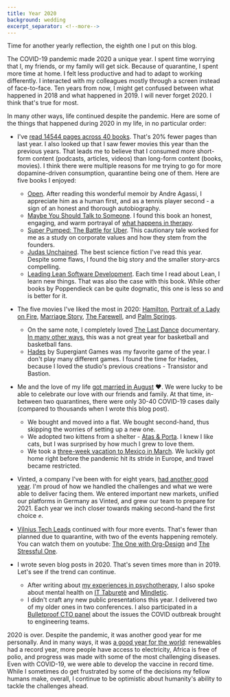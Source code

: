 ```yaml
---
title: Year 2020
background: wedding
excerpt_separator: <!--more-->
---
```


Time for another yearly reflection, the eighth one I put on this blog.

The COVID-19 pandemic made 2020 a unique year. I spent time worrying that I, my friends, or my family will get sick. Because of quarantine, I spent more time at home. I felt less productive and had to adapt to working differently. I interacted with my colleagues mostly through a screen instead of face-to-face. Ten years from now, I might get confused between what happened in 2018 and what happened in 2019. I will never forget 2020. I think that's true for most.

<!--more-->

In many other ways, life continued despite the pandemic. Here are some of the things that happened during 2020 in my life, in no particular order:

* I've [read 14544 pages across 40 books](//goodreads.com/user/year_in_books/2020/36968510). That's 20% fewer pages than last year. I also looked up that I saw fewer movies this year than the previous years. That leads me to believe that I consumed more short-form content (podcasts, articles, videos) than long-form content (books, movies). I think there were multiple reasons for me trying to go for more dopamine-driven consumption, quarantine being one of them. Here are five books I enjoyed:
  * [Open](//goodreads.com/review/show/2834934511). After reading this wonderful memoir by Andre Agassi, I appreciate him as a human first, and as a tennis player second - a sign of an honest and thorough autobiography.
  * [Maybe You Should Talk to Someone](//goodreads.com/review/show/3009172755). I found this book an honest, engaging, and warm portrayal of [what happens in therapy](/two-years-in-psychotherapy).
  * [Super Pumped: The Battle for Uber](//goodreads.com/review/show/3039322974). This cautionary tale worked for me as a study on corporate values and how they stem from the founders.
  * [Judas Unchained](//goodreads.com/review/show/3634790413). The best science fiction I've read this year. Despite some flaws, I found the big story and the smaller story-arcs compelling.
  * [Leading Lean Software Development](//goodreads.com/book/show/6743843-leading-lean-software-development). Each time I read about Lean, I learn new things. That was also the case with this book. While other books by Poppendieck can be quite dogmatic, this one is less so and is better for it.

* The five movies I've liked the most in 2020: [Hamilton](//letterboxd.com/mmozuras/film/hamilton-2020/), [Portrait of a Lady on Fire](//letterboxd.com/mmozuras/film/portrait-of-a-lady-on-fire/), [Marriage Story](//letterboxd.com/mmozuras/film/marriage-story-2019/), [The Farewell](//letterboxd.com/mmozuras/film/the-farewell-2019/), and [Palm Springs](//letterboxd.com/film/palm-springs-2020/).
  * On the same note, I completely loved [The Last Dance](//letterboxd.com/mmozuras/film/the-last-dance-2020/) documentary. [In many other ways](/kobe), this was a not great year for basketball and basketball fans.
  * [Hades](//supergiantgames.com/games/hades) by Supergiant Games was my favorite game of the year. I don't play many different games. I found the time for Hades, because I loved the studio's previous creations - Transistor and Bastion.

* Me and the love of my life [got married in August](//facebook.com/predkelyte/posts/10217406693306445) ❤️. We were lucky to be able to celebrate our love with our friends and family. At that time, in-between two quarantines, there were only 30-40 COVID-19 cases daily (compared to thousands when I wrote this blog post).
  * We bought and moved into a flat. We bought second-hand, thus skipping the worries of setting up a new one.
  * We adopted two kittens from a shelter - [Atas & Porta](//instagram.com/two.catsketeers/). I knew I like cats, but I was surprised by how much I grew to love them.
  * We took a [three-week vacation to Mexico in March](/three-weeks-in-mexico). We luckily got home right before the pandemic hit its stride in Europe, and travel became restricted.

* Vinted, a company I've been with for eight years, [had another good year](//sportswear-international.com/news/portrait/E-Commerce-Why-vintage-e-com-platform-Vinted-is-growing--15695). I'm proud of how we handled the challenges and what we were able to deliver facing them. We entered important new markets, unified our platforms in Germany as Vinted, and grew our team to prepare for 2021. Each year we inch closer towards making second-hand the first choice ✊.

* [Vilnius Tech Leads](//techleads.lt) continued with four more events. That's fewer than planned due to quarantine, with two of the events happening remotely. You can watch them on youtube: [The One with Org-Design](//youtube.com/watch?v=Iqo_LtAYwgI) and [The Stressful One](//youtube.com/watch?v=iY_sA4NE2bg).

* I wrote seven blog posts in 2020. That's seven times more than in 2019. Let's see if the trend can continue.
  * After writing about [my experiences in psychotherapy](/two-years-in-psychotherapy), I also spoke about mental health on [IT Taburetė](//podcasts.apple.com/us/podcast/s2e10-psichologinis-saugumas-povilas-godliauskas-ir/id1474594002?i=1000479022452) and [Mindletic](//youtube.com/watch?v=ql7V6oN4Z4Q).
  * I didn't craft any new public presentations this year. I delivered two of my older ones in two conferences. I also participated in a [Bulletproof CTO panel](//youtube.com/watch?v=4FICyKRlhcU) about the issues the COVID outbreak brought to engineering teams.

2020 is over. Despite the pandemic, it was another good year for me personally. And in many ways, it was [a good year for the world](//positive.news/society/what-went-right-in-2020-the-top-20-good-news-stories-of-the-year/): renewables had a record year, more people have access to electricity, Africa is free of polio, and progress was made with some of the most challenging diseases. Even with COVID-19, we were able to develop the vaccine in record time. While I sometimes do get frustrated by some of the decisions my fellow humans make, overall, I continue to be optimistic about humanity's ability to tackle the challenges ahead.
